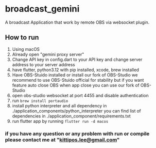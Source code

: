 # broadcast_gemini

A broadcast Application that work by remote OBS via websocket plugin.

## How to run
1. Using macOS
2. Already open "gemini proxy server"
3. Change API key in config.dart to your API key and change server address to your server address
4. have flutter, python3.12 with pip installed, xcode, brew installed
5. Have OBS-Stuido installed or install our fork of OBS-Studio we recommend to use OBS-Stuido official for stability but if you want feature auto close OBS when app close you can use our fork of OBS-Studio
6. open obs-studio websocket at port 4455 and disable authentication
7. run ```brew install portaudio```
8. install python interpreter and all dependency in ./application_components/python_interpreter you can find list of dependencies in ./application_component/requirements.txt
9. run flutter app by running ```flutter run -d macos```


### if you have any question or any problem with run or compile please contact me at "kittipos.lee@gmail.com"